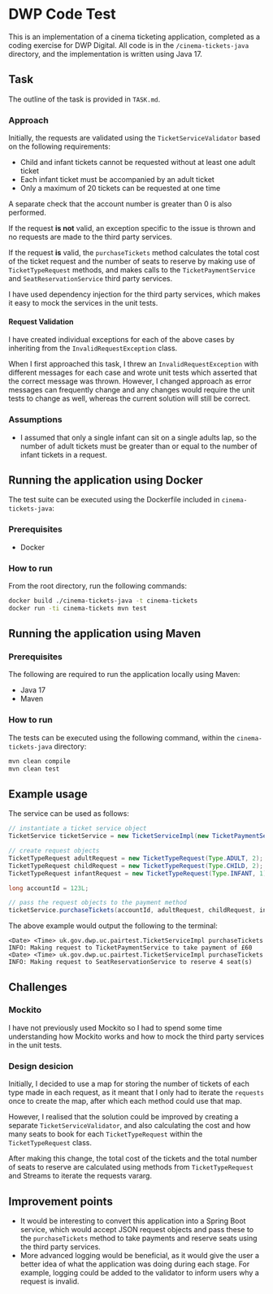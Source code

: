 # DWP Code Test

This is an implementation of a cinema ticketing application, completed as a coding exercise for DWP Digital. All code is in the `/cinema-tickets-java` directory, and the implementation is written using Java 17.

## Task

The outline of the task is provided in `TASK.md`.

### Approach

Initially, the requests are validated using the `TicketServiceValidator` based on the following requirements:

- Child and infant tickets cannot be requested without at least one adult ticket
- Each infant ticket must be accompanied by an adult ticket
- Only a maximum of 20 tickets can be requested at one time

A separate check that the account number is greater than 0 is also performed.

If the request **is not** valid, an exception specific to the issue is thrown and no requests are made to the third party services.

If the request **is** valid, the `purchaseTickets` method calculates the total cost of the ticket request and the number of seats to reserve by making use of  `TicketTypeRequest` methods, and makes calls to the `TicketPaymentService` and `SeatReservationService` third party services.

I have used dependency injection for the third party services, which makes it easy to mock the services in the unit tests.

#### Request Validation

I have created individual exceptions for each of the above cases by inheriting from the `InvalidRequestException` class.

When I first approached this task, I threw an `InvalidRequestException` with different messages for each case and wrote unit tests which asserted that the correct message was thrown. However, I changed approach as error messages can frequently change and any changes would require the unit tests to change as well, whereas the current solution will still be correct.

### Assumptions

- I assumed that only a single infant can sit on a single adults lap, so the number of adult tickets must be greater than or equal to the number of infant tickets in a request.

## Running the application using Docker

The test suite can be executed using the Dockerfile included in `cinema-tickets-java`:

### Prerequisites

- Docker

### How to run

From the root directory, run the following commands:

```bash
docker build ./cinema-tickets-java -t cinema-tickets
docker run -ti cinema-tickets mvn test
```

## Running the application using Maven

### Prerequisites

The following are required to run the application locally using Maven:

- Java 17
- Maven

### How to run

The tests can be executed using the following command, within the `cinema-tickets-java` directory:

```bash
mvn clean compile
mvn clean test
```

## Example usage

The service can be used as follows:

```java
// instantiate a ticket service object
TicketService ticketService = new TicketServiceImpl(new TicketPaymentServiceImpl(), new SeatReservationServiceImpl());

// create request objects
TicketTypeRequest adultRequest = new TicketTypeRequest(Type.ADULT, 2);
TicketTypeRequest childRequest = new TicketTypeRequest(Type.CHILD, 2);
TicketTypeRequest infantRequest = new TicketTypeRequest(Type.INFANT, 1);

long accountId = 123L;

// pass the request objects to the payment method
ticketService.purchaseTickets(accountId, adultRequest, childRequest, infantRequest);
```

The above example would output the following to the terminal:

```
<Date> <Time> uk.gov.dwp.uc.pairtest.TicketServiceImpl purchaseTickets
INFO: Making request to TicketPaymentService to take payment of £60
<Date> <Time> uk.gov.dwp.uc.pairtest.TicketServiceImpl purchaseTickets
INFO: Making request to SeatReservationService to reserve 4 seat(s)
```

## Challenges

### Mockito

I have not previously used Mockito so I had to spend some time understanding how Mockito works and how to mock the third party services in the unit tests.

### Design desicion

Initially, I decided to use a map for storing the number of tickets of each type made in each request, as it meant that I only had to iterate the `requests` once to create the map, after which each method could use that map.

However, I realised that the solution could be improved by creating a separate `TicketServiceValidator`, and also calculating the cost and how many seats to book for each `TicketTypeRequest` within the `TicketTypeRequest` class.

After making this change, the total cost of the tickets and the total number of seats to reserve are calculated using methods from `TicketTypeRequest` and Streams to iterate the requests vararg.

## Improvement points

- It would be interesting to convert this application into a Spring Boot service, which would accept JSON request objects and pass these to the `purchaseTickets` method to take payments and reserve seats using the third party services.
- More advanced logging would be beneficial, as it would give the user a better idea of what the application was doing during each stage. For example, logging could be added to the validator to inform users why a request is invalid.
